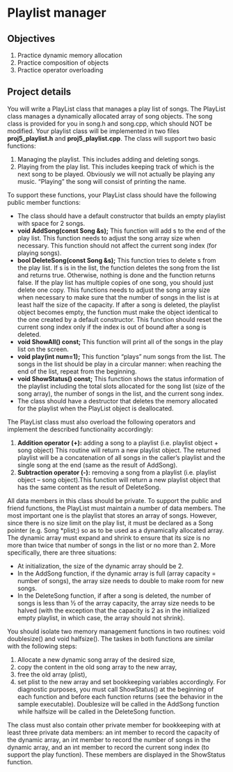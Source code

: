 # Playlist manager

## Objectives

1.	Practice dynamic memory allocation
2.	Practice composition of objects
3.	Practice operator overloading

## Project details

You will write a PlayList class that manages a play list of songs. The PlayList class manages a dynamically allocated array of song objects. The song class is provided for you in song.h and song.cpp, which should NOT be modified. Your playlist class will be implemented in two files **proj5_playlist.h** and **proj5_playlist.cpp**. The class will support two basic functions:

1.	Managing the playlist. This includes adding and deleting songs.
2.	Playing from the play list. This includes keeping track of which is the next song to be played. Obviously we will not actually be playing any music. “Playing” the song will consist of printing the name.

To support these functions, your PlayList class should have the following public member functions:

-	The class should have a default constructor that builds an empty playlist with space for 2 songs.
-	**void AddSong(const Song &s);**
This function will add s  to the end of the play list. This function needs to adjust the song array size when necessary. This function should not affect the current song index (for playing songs).
-	**bool DeleteSong(const Song &s);**                                                                       This function tries to delete s from the play list. If s is in the list, the function deletes the song from the list and returns true. Otherwise, nothing is done and the function returns false.  If the play list has multiple copies of one song, you should just delete one copy. This functions needs to adjust the song array size when necessary to make sure that the number of songs in the list is at least half the size of the capacity. If after a song is deleted, the playlist object becomes empty, the function must make the object identical to the one created by a default constructor. This function should reset the current song index only if the index is out of bound after a song is deleted.
-	**void ShowAll() const;**
This function will print all of the songs in the play list on the screen.
-	**void play(int num=1);**                                                                                           This function “plays” num songs from the list. The songs in the list should be play in a circular manner: when reaching the end of the list, repeat from the beginning.
-	**void ShowStatus() const;**                                                                                    This function shows the status information of the playlist including the total slots allocated for the song list (size of the song array), the number of songs in the list, and the current song index.
-	The class should have a destructor that deletes the memory allocated for the playlist when the PlayList object is deallocated.

The PlayList class must also overload the following operators and implement the described functionality accordingly:

1.	**Addition operator (+):** adding a song to a playlist (i.e. playlist object + song object)
This routine will return a new playlist object. The returned playlist will be a concatenation of all songs in the caller’s playlist and the single song at the end (same as the result of AddSong).
2.	**Subtraction operator (-):** removing a song from a playlist (i.e. playlist object – song object).This function will return a new playlist object that has the same content as the result of DeleteSong.

All data members in this class should be private. To support the public and friend functions, the PlayList must maintain a number of data members. The most important one is the playlist that stores an array of songs. However, since there is no size limit on the play list, it must be declared as a Song pointer (e.g. Song *plist;) so as to be used as a dynamically allocated array.  The dynamic array must expand and shrink to ensure that its size is no more than twice that number of songs in the list or no more than 2. More specifically, there are three situations:

-	At initialization, the size of the dynamic array should be 2.
-	In the AddSong function, if the dynamic array is full (array capacity = number of songs), the array size needs to double to make room for new songs.
-	In the DeleteSong function, if after a song is deleted, the number of songs is less than ½ of the array capacity, the array size needs to be halved (with the exception that the capacity is 2 as in the initialized empty playlist, in which case, the array should not shrink).

You should isolate two memory management functions in two routines: void doublesize() and void halfsize(). The taskes in both functions are similar with the following steps:

1. Allocate a new dynamic song array of the desired size,
2. copy the content in the old song array to the new array,
3. free the old array (plist),
4. set plist to the new array and set bookkeeping variables accordingly. For diagnostic purposes, you must call ShowStatus() at the beginning of each function and before each function returns (see the behavior in the sample executable). Doublesize will be called in the AddSong function while halfsize will be called in the DeleteSong function.

The class must also contain other private member for bookkeeping with at least three private data members: an int member to record the capacity of the dynamic array, an int member to record the number of songs in the dynamic array, and  an int member to record the current song index (to support the play function). These members are displayed in the ShowStatus function.